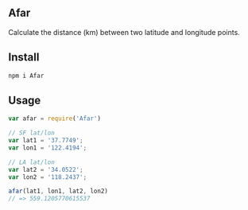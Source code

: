 ## Afar

  Calculate the distance (km) between two latitude and longitude points.

## Install
  ~~~bash
  npm i Afar
  ~~~

## Usage
  ~~~js
  var afar = require('Afar')

  // SF lat/lon
  var lat1 = '37.7749';
  var lon1 = '122.4194';

  // LA lat/lon
  var lat2 = '34.0522';
  var lon2 = '118.2437';

  afar(lat1, lon1, lat2, lon2)
  // => 559.1205770615537 

  ~~~    
  